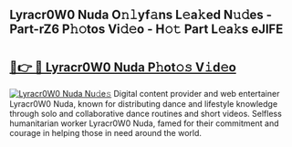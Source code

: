 ## Lyracr0W0 Nuda O𝚗𝚕yf𝚊ns L𝚎a𝚔ed N𝚞𝚍es - Part-rZ6 P𝚑𝚘tos Vi𝚍𝚎o - H𝚘𝚝 Part L𝚎a𝚔s eJlFE

# <h2><a href="http://kfdlexk.oniu.top/?m=Lyracr0W0+Nuda">🔗👉 🔴 Lyracr0W0 Nuda P𝚑ot𝚘𝚜 V𝚒d𝚎o</a></h2>

[![Lyracr0W0 Nuda Nu𝚍e𝚜](https://i.imgur.com/0qMVB7G.gif)](http://kfdlexk.oniu.top/?m=Lyracr0W0+Nuda)
Digital content provider and web entertainer Lyracr0W0 Nuda, known for distributing dance and lifestyle knowledge through solo and collaborative dance routines and short videos. Selfless humanitarian worker Lyracr0W0 Nuda, famed for their commitment and courage in helping those in need around the world.  
